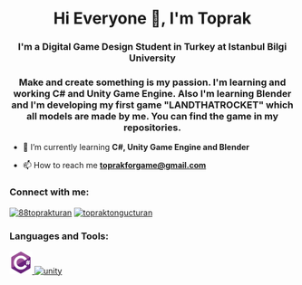 <h1 align="center">Hi Everyone 👋, I'm Toprak</h1>
<h3 align="center">I'm a Digital Game Design Student in Turkey at Istanbul Bilgi University</h3>
<h3 align="center">Make and create something is my passion. I'm learning and working C# and Unity Game Engine. Also I'm learning Blender and I'm developing my first game "LANDTHATROCKET" which all models are made by me. You can find the game in my repositories.</h3>


- 🌱 I’m currently learning **C#, Unity Game Engine and Blender**

- 📫 How to reach me **toprakforgame@gmail.com**

<h3 align="left">Connect with me:</h3>
<p align="left">
<a href="https://twitter.com/88toprakturan" target="blank"><img align="center" src="https://pngimg.com/uploads/twitter/twitter_PNG95259.png" alt="88toprakturan" height="40" width="40" /></a>
<a href="https://linkedin.com/in/topraktongucturan" target="blank"><img align="center" src="https://cdn.worldvectorlogo.com/logos/linkedin-icon-2.svg" alt="topraktongucturan" height="30" width="40" /></a>
</p>

<h3 align="left">Languages and Tools:</h3>
<p align="left"> <a href="https://www.w3schools.com/cs/" target="_blank"> <img src="https://raw.githubusercontent.com/devicons/devicon/master/icons/csharp/csharp-original.svg" alt="csharp" width="40" height="40"/> </a> <a href="https://unity.com/" target="_blank"> <img src="https://www.vectorlogo.zone/logos/unity3d/unity3d-icon.svg" alt="unity" width="40" height="40"/> </a> </p>
